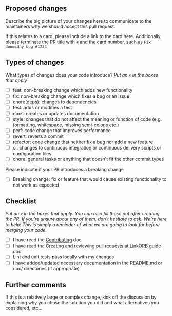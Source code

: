 ## Proposed changes

Describe the big picture of your changes here to communicate to the maintainers why we should accept this pull request.

If this relates to a card, please include a link to the card here. Additionally, please terminate the PR title with `#` and the card number, such as `Fix doomsday bug #1234`

## Types of changes

What types of changes does your code introduce?
_Put an `x` in the boxes that apply_

- [ ] feat: non-breaking change which adds new functionality
- [ ] fix: non-breaking change which fixes a bug or an issue
- [ ] chore(deps): changes to dependencies
- [ ] test: adds or modifies a test
- [ ] docs: creates or updates documentation
- [ ] style: changes that do not affect the meaning or function of code (e.g. formatting, whitespace, missing semi-colons etc.)
- [ ] perf: code change that improves performance
- [ ] revert: reverts a commit
- [ ] refactor: code change that neither fix a bug nor add a new feature
- [ ] ci: changes to continuous integration or continuous delivery scripts or configuration files
- [ ] chore: general tasks or anything that doesn't fit the other commit types

Please indicate if your PR introduces a breaking change
- [ ] Breaking change: fix or feature that would cause existing functionality to not work as expected

## Checklist

_Put an `x` in the boxes that apply. You can also fill these out after creating the PR. If you're unsure about any of them, don't hesitate to ask. We're here to help! This is simply a reminder of what we are going to look for before merging your code._

- [ ] I have read the [Contributing](https://github.com/linkorb/.github/blob/master/CONTRIBUTING.md) doc
- [ ] I have read the [Creating and reviewing pull requests at LinkORB guide](https://engineering.linkorb.com/topics/git/articles/reviewing-pr/) doc
- [ ] Lint and unit tests pass locally with my changes
- [ ] I have added/updated necessary documentation in the README.md or doc/ directories (if appropriate)

## Further comments

If this is a relatively large or complex change, kick off the discussion by explaining why you chose the solution you did and what alternatives you considered, etc...
